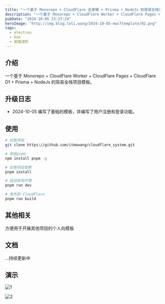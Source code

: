 ```yaml
---
title: "一个基于 Monorepo + CloudFlare 全家桶 + Prisma + NodeJs 的简易全栈项目模板。"
description: "一个基于 Monorepo + CloudFlare Worker + CloudFlare Pages + CloudFlare D1 + Prisma + NodeJs 的简易全栈项目模板。"
pubDate: "2024-10-05 23:27:24"
heroImage: "http://img.blog.loli.wang/2024-10-05-mwcftemplate/02.png"
tags:
  - electron
  - Vue
  - 前端进阶
---
```


## 介绍

一个基于 Monorepo + CloudFlare Worker + CloudFlare Pages + CloudFlare D1 + Prisma + NodeJs 的简易全栈项目模板。

## 升级日志
- 2024-10-05 编写了基础的模板，并编写了用户注册和登录功能。

## 使用

```bash
# 拉取项目
git clone https://github.com/itmowang/cloudflare_system.git

# 安装pnpm
npm install pnpm -g

# 拉取项目依赖
pnpm install

# 启动本地环境
pnpm run dev

# 发布到 CloudFlare
pnpm run build
```

## 其他相关

方便用于开展其他项目的个人向模板

## 文档

...持续更新中

## 演示

![1](http://img.blog.loli.wang/2024-10-05-mwcftemplate/01.png)

![2](http://img.blog.loli.wang/2024-10-05-mwcftemplate/02.png)
